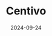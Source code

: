 ---  
layout: startup_page  
title: "Centivo"  
id: "centivo.com"  
permalink: "/centivocentivo.com09242024/"  
website: "https://centivo.com/"  
funding_round: "Debt & Equity"  
funding_amount: "$75M"  
investors: "Cone Health Ventures, MemorialCare Innovation Fund, B Capital, Cox Enterprises, F-Prime Capital, Ingleside Investors, Morgan Health (a division of JPMorgan Chase), Trinity Capital, JPMorgan Chase"  
about: "Centivo offers a radically affordable healthcare solution for employers and employees, aiming to fix America's broken healthcare model. It achieves this through a three-part solution: advanced primary care, direct contracts with ACOs, and a tech-enabled member engagement platform. This results in significant cost savings for both employers and employees, reducing out-of-pocket expenses and improving healthcare access."  
markets: "Healthtech, Health Care, Medical, Information Technology"  
hq: "Buffalo, New York, United States"  
founded_year: "2017"  
linkedin: "https://www.linkedin.com/company/centivo"  
twitter: "https://twitter.com/Centivo_Health"  
instagram: ""  
facebook: "https://www.facebook.com/CentivoHealth"  
crunchbase: "https://www.crunchbase.com/organization/centivo"  
pitchbook: ""  

date_display: "24-Sep-2024"  
date: "2024-09-24"

# SEO Optimization  
meta_title: "Centivo - Debt & Equity Funding ($75M)"  
meta_description: "Centivo, Centivo offers a radically affordable healthcare solution for employers and employees, aiming to fix America's broken healthcare model. It achieves th..."  
meta_keywords: "Centivo, Healthtech, Health Care, Medical, Information Technology, Debt & Equity funding"  
canonical_url: "https://startup.projectstartups.com/centivocentivo.com09242024/"  
---